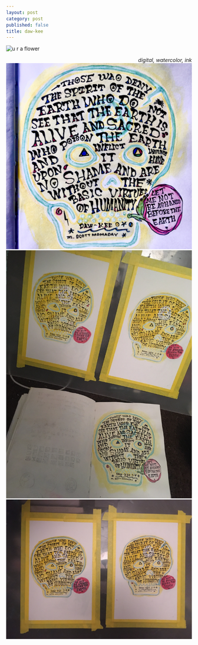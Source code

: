 ```yaml
---
layout: post
category: post
published: false
title: daw-kee
---
```

![u r a flower](/media/ura-flower.jpeg)
<!--more-->
<span class='date' style='float:right;'>*digital, watercolor, ink*</span>

![daw-kee](/media/daw-kee.jpeg)
![daw-kee 1](/media/daw-kee-1.jpeg)
![daw-kee 2](/media/daw-kee-2.jpeg)